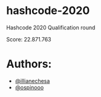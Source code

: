 # hashcode-2020
Hashcode 2020 Qualification round

Score: 22.871.763


# Authors:
- [@illianechesa](https://www.github.com/illianechesa)
- [@ospinooo](https://www.github.com/ospinooo)